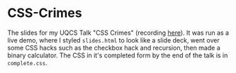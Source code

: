 # CSS-Crimes
The slides for my UQCS Talk "CSS Crimes" (recording [here](https://www.youtube.com/watch?v=8LT1VnU3YKA)). It was run as a live demo, where I styled `slides.html` to look like a slide deck, went over some CSS hacks such as the checkbox hack and recursion, then made a binary calculator. The CSS in it's completed form by the end of the talk is in `complete.css`.
